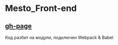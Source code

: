 # Mesto_Front-end
## [gh-page](https://aoseledec.github.io/Mesto_Front-end/)

Код разбит на модули, подключен Webpack & Babel
